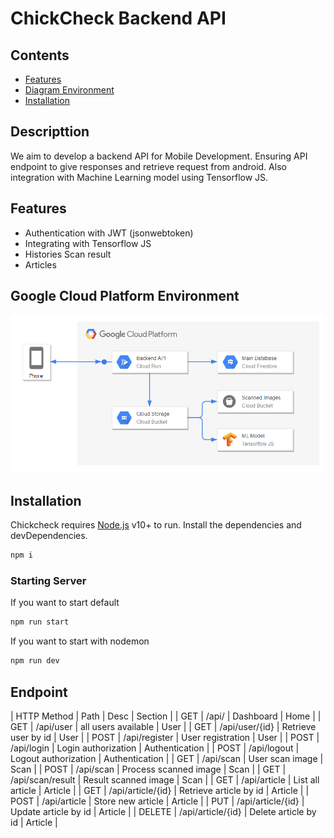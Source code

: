 # ChickCheck Backend API

## Contents
- [Features](#features)
- [Diagram Environment](#Google-Cloud-Platform-Environment)
- [Installation](#installation)

## Descripttion
We aim to develop a backend API for Mobile Development. Ensuring API endpoint to give responses and retrieve request from android. Also integration with Machine Learning model using Tensorflow JS.

## Features
- Authentication with JWT (jsonwebtoken)
- Integrating with Tensorflow JS
- Histories Scan result
- Articles

## Google Cloud Platform Environment
![diagram env][internal-source]

[internal-source]: src/images/ChickCheck%20Environment.png 'GCP Environment'

## Installation

Chickcheck requires [Node.js](https://nodejs.org/) v10+ to run.
Install the dependencies and devDependencies.

```sh
npm i
```

### Starting Server
If you want to start default
```sh
npm run start
```
If you want to start with nodemon
```sh
npm run dev
```

## Endpoint
| HTTP Method | Path | Desc | Section |
| GET | /api/ | Dashboard | Home |
| GET | /api/user | all users available | User |
| GET | /api/user/{id} | Retrieve user by id | User |
| POST | /api/register | User registration | User |
| POST | /api/login | Login authorization | Authentication |
| POST | /api/logout | Logout authorization | Authentication |
| GET | /api/scan | User scan image | Scan |
| POST | /api/scan | Process scanned image | Scan |
| GET | /api/scan/result | Result scanned image | Scan |
| GET | /api/article	| List all article | Article |
| GET | /api/article/{id} | Retrieve article by id | Article |
| POST | /api/article	| Store new article | Article |
| PUT | /api/article/{id} | Update article by id | Article |
| DELETE | /api/article/{id} | Delete article by id | Article |